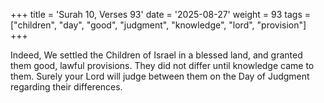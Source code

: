 +++
title = 'Surah 10, Verses 93'
date = '2025-08-27'
weight = 93
tags = ["children", "day", "good", "judgment", "knowledge", "lord", "provision"]
+++

Indeed, We settled the Children of Israel in a blessed land, and granted them good, lawful provisions. They did not differ until knowledge came to them. Surely your Lord will judge between them on the Day of Judgment regarding their differences.